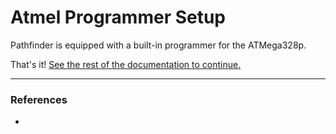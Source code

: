 # Atmel Programmer Setup

Pathfinder is equipped with a built-in programmer for the ATMega328p.

That's it! [See the rest of the documentation to continue.](../README.md)

----

### References

* 
